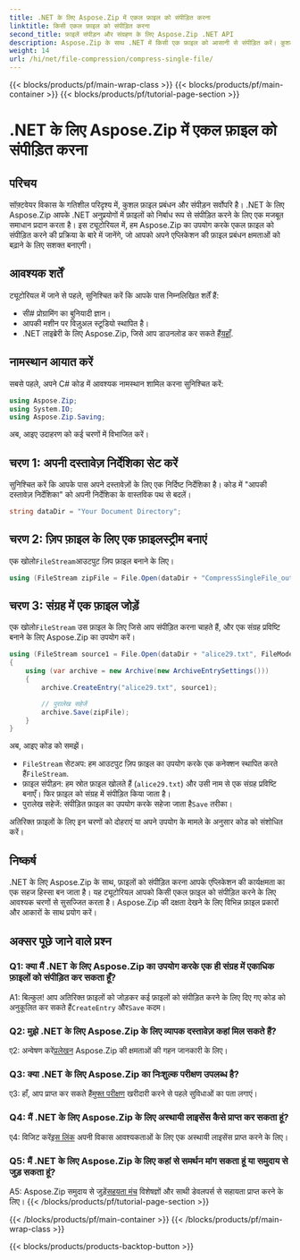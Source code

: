 ```yaml
---
title: .NET के लिए Aspose.Zip में एकल फ़ाइल को संपीड़ित करना
linktitle: किसी एकल फ़ाइल को संपीड़ित करना
second_title: फ़ाइलें संपीड़न और संग्रहण के लिए Aspose.Zip .NET API
description: Aspose.Zip के साथ .NET में किसी एक फ़ाइल को आसानी से संपीड़ित करें। कुशल फ़ाइल प्रबंधन के लिए हमारी चरण-दर-चरण मार्गदर्शिका का पालन करें।
weight: 14
url: /hi/net/file-compression/compress-single-file/
---
```


{{< blocks/products/pf/main-wrap-class >}}
{{< blocks/products/pf/main-container >}}
{{< blocks/products/pf/tutorial-page-section >}}

# .NET के लिए Aspose.Zip में एकल फ़ाइल को संपीड़ित करना

## परिचय

सॉफ़्टवेयर विकास के गतिशील परिदृश्य में, कुशल फ़ाइल प्रबंधन और संपीड़न सर्वोपरि है। .NET के लिए Aspose.Zip आपके .NET अनुप्रयोगों में फ़ाइलों को निर्बाध रूप से संपीड़ित करने के लिए एक मजबूत समाधान प्रदान करता है। इस ट्यूटोरियल में, हम Aspose.Zip का उपयोग करके एकल फ़ाइल को संपीड़ित करने की प्रक्रिया के बारे में जानेंगे, जो आपको अपने एप्लिकेशन की फ़ाइल प्रबंधन क्षमताओं को बढ़ाने के लिए सशक्त बनाएगी।

## आवश्यक शर्तें

ट्यूटोरियल में जाने से पहले, सुनिश्चित करें कि आपके पास निम्नलिखित शर्तें हैं:

- सी# प्रोग्रामिंग का बुनियादी ज्ञान।
- आपकी मशीन पर विज़ुअल स्टूडियो स्थापित है।
-  .NET लाइब्रेरी के लिए Aspose.Zip, जिसे आप डाउनलोड कर सकते हैं[यहाँ](https://releases.aspose.com/zip/net/).

## नामस्थान आयात करें

सबसे पहले, अपने C# कोड में आवश्यक नामस्थान शामिल करना सुनिश्चित करें:

```csharp
using Aspose.Zip;
using System.IO;
using Aspose.Zip.Saving;
```

अब, आइए उदाहरण को कई चरणों में विभाजित करें।

## चरण 1: अपनी दस्तावेज़ निर्देशिका सेट करें

सुनिश्चित करें कि आपके पास अपने दस्तावेज़ों के लिए एक निर्दिष्ट निर्देशिका है। कोड में "आपकी दस्तावेज़ निर्देशिका" को अपनी निर्देशिका के वास्तविक पथ से बदलें।

```csharp
string dataDir = "Your Document Directory";
```

## चरण 2: ज़िप फ़ाइल के लिए एक फ़ाइलस्ट्रीम बनाएं

 एक खोलो`FileStream`आउटपुट ज़िप फ़ाइल बनाने के लिए।

```csharp
using (FileStream zipFile = File.Open(dataDir + "CompressSingleFile_out.zip", FileMode.Create))
```

## चरण 3: संग्रह में एक फ़ाइल जोड़ें

 एक खोलो`FileStream` उस फ़ाइल के लिए जिसे आप संपीड़ित करना चाहते हैं, और एक संग्रह प्रविष्टि बनाने के लिए Aspose.Zip का उपयोग करें।

```csharp
using (FileStream source1 = File.Open(dataDir + "alice29.txt", FileMode.Open, FileAccess.Read))
{
    using (var archive = new Archive(new ArchiveEntrySettings()))
    {
        archive.CreateEntry("alice29.txt", source1);

        // पुरालेख सहेजें
        archive.Save(zipFile);
    }
}
```

अब, आइए कोड को समझें।

- `FileStream` सेटअप: हम आउटपुट ज़िप फ़ाइल का उपयोग करके एक कनेक्शन स्थापित करते हैं`FileStream`.
- फ़ाइल संपीड़न: हम स्रोत फ़ाइल खोलते हैं (`alice29.txt`) और उसी नाम से एक संग्रह प्रविष्टि बनाएँ। फिर फ़ाइल को संग्रह में संपीड़ित किया जाता है।
-  पुरालेख सहेजें: संपीड़ित फ़ाइल का उपयोग करके सहेजा जाता है`Save` तरीका।

अतिरिक्त फ़ाइलों के लिए इन चरणों को दोहराएं या अपने उपयोग के मामले के अनुसार कोड को संशोधित करें।

## निष्कर्ष

.NET के लिए Aspose.Zip के साथ, फ़ाइलों को संपीड़ित करना आपके एप्लिकेशन की कार्यक्षमता का एक सहज हिस्सा बन जाता है। यह ट्यूटोरियल आपको किसी एकल फ़ाइल को संपीड़ित करने के लिए आवश्यक चरणों से सुसज्जित करता है। Aspose.Zip की दक्षता देखने के लिए विभिन्न फ़ाइल प्रकारों और आकारों के साथ प्रयोग करें।

## अक्सर पूछे जाने वाले प्रश्न

### Q1: क्या मैं .NET के लिए Aspose.Zip का उपयोग करके एक ही संग्रह में एकाधिक फ़ाइलों को संपीड़ित कर सकता हूँ?

A1: बिल्कुल! आप अतिरिक्त फ़ाइलों को जोड़कर कई फ़ाइलों को संपीड़ित करने के लिए दिए गए कोड को अनुकूलित कर सकते हैं`CreateEntry` और`Save` कदम।

### Q2: मुझे .NET के लिए Aspose.Zip के लिए व्यापक दस्तावेज़ कहां मिल सकते हैं?

 ए2: अन्वेषण करें[प्रलेखन](https://reference.aspose.com/zip/net/) Aspose.Zip की क्षमताओं की गहन जानकारी के लिए।

### Q3: क्या .NET के लिए Aspose.Zip का निःशुल्क परीक्षण उपलब्ध है?

 ए3: हाँ, आप प्राप्त कर सकते हैं[मुफ्त परीक्षण](https://releases.aspose.com/) खरीदारी करने से पहले सुविधाओं का पता लगाएं।

### Q4: मैं .NET के लिए Aspose.Zip के लिए अस्थायी लाइसेंस कैसे प्राप्त कर सकता हूं?

 ए4: विजिट करें[इस लिंक](https://purchase.aspose.com/temporary-license/) अपनी विकास आवश्यकताओं के लिए एक अस्थायी लाइसेंस प्राप्त करने के लिए।

### Q5: मैं .NET के लिए Aspose.Zip के लिए कहां से समर्थन मांग सकता हूं या समुदाय से जुड़ सकता हूं?

 A5: Aspose.Zip समुदाय से जुड़ें[सहयता मंच](https://forum.aspose.com/c/zip/37) विशेषज्ञों और साथी डेवलपर्स से सहायता प्राप्त करने के लिए।
{{< /blocks/products/pf/tutorial-page-section >}}

{{< /blocks/products/pf/main-container >}}
{{< /blocks/products/pf/main-wrap-class >}}

{{< blocks/products/products-backtop-button >}}
